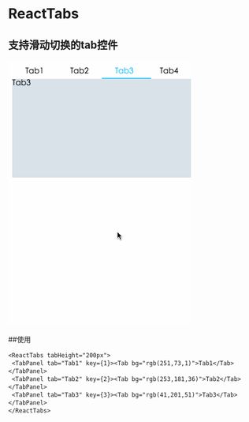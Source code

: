 # ReactTabs

## 支持滑动切换的tab控件

![image](https://github.com/eeandrew/ReadmeResource/blob/master/img/react-tab/scale-tab-demo.gif)

##使用

```
<ReactTabs tabHeight="200px">
 <TabPanel tab="Tab1" key={1}><Tab bg="rgb(251,73,1)">Tab1</Tab></TabPanel>
 <TabPanel tab="Tab2" key={2}><Tab bg="rgb(253,181,36)">Tab2</Tab></TabPanel>
 <TabPanel tab="Tab3" key={3}><Tab bg="rgb(41,201,51)">Tab3</Tab></TabPanel>
</ReactTabs>
```
